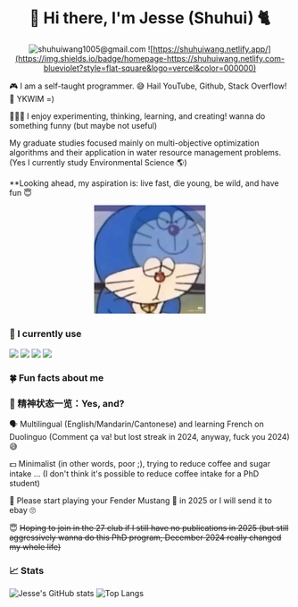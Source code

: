 <div align="center">

# 🥦 Hi there, I'm Jesse (Shuhui) 🐈

![shuhuiwang1005@gmail.com](https://img.shields.io/badge/email-shuhuiwang1005@gmail.com-blueviolet?style=flat-square&logo=microsoft-outlook&color=0078d4)
![https://shuhuiwang.netlify.app/](https://img.shields.io/badge/homepage-https://shuhuiwang.netlify.com-blueviolet?style=flat-square&logo=vercel&color=000000)


</div>
 
🎮 I am a self-taught programmer. 😅 Hail YouTube, Github, Stack Overflow! 🌺 YKWIM =) 

👩🏻‍🔬 I enjoy experimenting, thinking, learning, and creating! wanna do something funny (but maybe not useful)

My graduate studies focused mainly on multi-objective optimization algorithms and their application in water resource management problems. (Yes I currently study Environmental Science 🌎)

**Looking ahead, my aspiration is: live fast, die young, be wild, and have fun 😇


<div align="center">
  <img src="https://github.com/shuhui-wang/shuhui-wang/blob/main/888627946e5aa9aa802587e826da13ad.jpg" alt="meme" width="200">
</div>





### 📜 I currently use

![](https://img.shields.io/badge/python-3.8-blue)
![](https://img.shields.io/badge/R-4.2.2-success)
![](https://img.shields.io/badge/HTML-blueviolet)
![](https://img.shields.io/badge/LaTex-ff69b4)

<!--
**shuhui-wang/shuhui-wang** is a ✨ _special_ ✨ repository because its `README.md` (this file) appears on your GitHub profile.

Here are some ideas to get you started:

- 🔭 I’m currently working on ...
- 🌱 I’m currently learning ...
- 👯 I’m looking to collaborate on ...
- 🤔 I’m looking for help with ...
- 💬 Ask me about ...
- 📫 How to reach me: ...
- 😄 Pronouns: ...
- ⚡ Fun fact: ...



-->

### 🍀 Fun facts about me
### 🪽 精神状态一览：Yes, and?

🗣️ Multilingual (English/Mandarin/Cantonese) and learning French on Duolinguo (Comment ça va! but lost streak in 2024, anyway, fuck you 2024) 😅

💵 Minimalist (in other words, poor ;), trying to reduce coffee and sugar intake ... (I don't think it's possible to reduce coffee intake for a PhD student)

🎸 Please start playing your Fender Mustang 🐎 in 2025 or I will send it to ebay 🙄

😇 <s>Hoping to join in the 27 club if I still have no publications in 2025 (but still aggressively wanna do this PhD program, December 2024 really changed my whole life) </s>




### 📈 Stats

![Jesse's GitHub stats](https://github-readme-stats.vercel.app/api?username=shuhui-wang&show_icons=true&theme=merko&PAT_1)
![Top Langs](https://github-readme-stats.vercel.app/api/top-langs/?username=shuhui-wang&hide=TeX&layout=compact&theme=merko&PAT_1)






